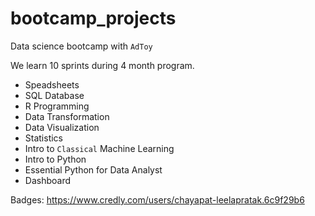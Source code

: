 # bootcamp_projects
Data science bootcamp with `AdToy`

We learn 10 sprints during 4 month program.

- Speadsheets
- SQL Database
- R Programming
- Data Transformation
- Data Visualization
- Statistics
- Intro to `Classical` Machine Learning
- Intro to Python
- Essential Python for Data Analyst
- Dashboard

Badges:
https://www.credly.com/users/chayapat-leelapratak.6c9f29b6
